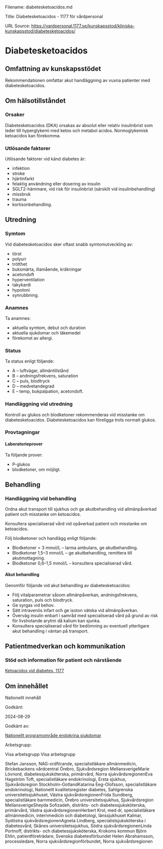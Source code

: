 Filename: diabetesketoacidos.md

Title: Diabetesketoacidos - 1177 för vårdpersonal

URL Source: https://vardpersonal.1177.se/kunskapsstod/kliniska-kunskapsstod/diabetesketoacidos/

Diabetesketoacidos
==================

Omfattning av kunskapsstödet
----------------------------

Rekommendationen omfattar akut handläggning av vuxna patienter med diabetesketoacidos.

Om hälsotillståndet
-------------------

### Orsaker

Diabetesketoacidos (DKA) orsakas av absolut eller relativ insulinbrist som leder till hyperglykemi med ketos och metabol acidos. Normoglykemisk ketoacidos kan förekomma.

### Utlösande faktorer

Utlösande faktorer vid känd diabetes är:

*   infektion
*   stroke
*   hjärtinfarkt
*   felaktig användning eller dosering av insulin
*   SGLT2-hämmare, vid risk för insulinbrist (särskilt vid insulinbehandling)
*   missbruk
*   trauma
*   kortisonbehandling.

Utredning
---------

### Symtom

Vid diabetesketoacidos sker oftast snabb symtomutveckling av:

*   törst
*   polyuri
*   trötthet
*   buksmärta, illamående, kräkningar
*   acetondoft
*   hyperventilation
*   takykardi
*   hypotoni
*   synrubbning.

### Anamnes

Ta anamnes:

*   aktuella symtom, debut och duration
*   aktuella sjukdomar och läkemedel
*   förekomst av allergi.

### Status

Ta status enligt följande:

*   A – luftvägar, allmäntillstånd
*   B – andningsfrekvens, saturation
*   C – puls, blodtryck
*   D – medvetandegrad
*   E – temp, bukpalpation, acetondoft.

### Handläggning vid utredning

Kontroll av glukos och blodketoner rekommenderas vid misstanke om diabetesketoacidos. Diabetesketoacidos kan föreligga trots normalt glukos.

### Provtagningar

#### Laboratorieprover

Ta följande prover:

*   P-glukos
*   blodketoner, om möjligt.

Behandling
----------

### Handläggning vid behandling

Ordna akut transport till sjukhus och ge akutbehandling vid allmänpåverkad patient och misstanke om ketoacidos.

Konsultera specialiserad vård vid opåverkad patient och misstanke om ketoacidos.

Följ blodketoner och handlägg enligt följande:

*   Blodketoner \> 3 mmol/L – larma ambulans, ge akutbehandling.
*   Blodketoner 1,5–3 mmol/L – ge akutbehandling, remittera till akutmottagning.
*   Blodketoner 0,6–1,5 mmol/L – konsultera specialiserad vård.

#### Akut behandling

Genomför följande vid akut behandling av diabetesketoacidos:

*   Följ vitalparametrar såsom allmänpåverkan, andningsfrekvens, saturation, puls och blodtryck.
*   Ge syrgas vid behov.
*   Sätt intravenös infart och ge isoton vätska vid allmänpåverkan.
*   Överväg insulin enbart i samråd med specialiserad vård på grund av risk för livshotande arytmi då kalium kan sjunka.
*   Konsultera specialiserad vård för bedömning av eventuell ytterligare akut behandling i väntan på transport.

Patientmedverkan och kommunikation
----------------------------------

### Stöd och information för patient och närstående

[Ketoacidos vid diabetes, 1177](https://www.1177.se/sjukdomar--besvar/diabetes/ketoacidos/)

Om innehållet
-------------

Nationellt innehåll

Godkänt:

2024-08-29

Godkänt av:

[Nationellt programområde endokrina sjukdomar](https://kunskapsstyrningvard.se/kunskapsstyrningvard/programomradenochsamverkansgrupper/nationellaprogramomraden/npoendokrinasjukdomar.56428.html)

Arbetsgrupp:

Visa arbetsgrupp Visa arbetsgrupp

Stefan Jansson, NAG-ordförande, specialistläkare allmänmedicin, Brickebackens vårdcentral Örebro, Sjukvårdsregion MellansverigeMarie Lövnord, diabetessjuksköterska, primärvård, Norra sjukvårdsregionenEva Hagström Toft, specialistläkare endokrinologi, Ersta sjukhus, Sjukvårdsregion Stockholm-GotlandKatarina Eeg-Olofsson, specialistläkare endokrinologi, Nationellt kvalitetsregister diabetes, Sahlgrenska universitetssjukhuset, Västra sjukvårdsregionenFrida Sundberg, specialistläkare barnmedicin, Örebro universitetssjukhus, Sjukvårdsregion MellansverigeSheyda Sofizadeh, distrikts- och diabetessjuksköterska, primärvård, Västra sjukvårdsregionenHerbert Krol, med dr, specialistläkare allmänmedicin, internmedicin och diabetologi, länssjukhuset Kalmar, Sydöstra sjukvårdsregionenAgneta Lindberg, specialistsjuksköterska i diabetesvård, Skånes universitetssjukhus, Södra sjukvårdsregionenLinda Portnoff, distrikts- och diabetessjuksköterska, Krokoms kommun Björn Ehlin, patientföreträdare, Svenska diabetesförbundet Helen Abrahamsson, processledare, Norra sjukvårdsregionförbundet, Norra sjukvårdsregionen
